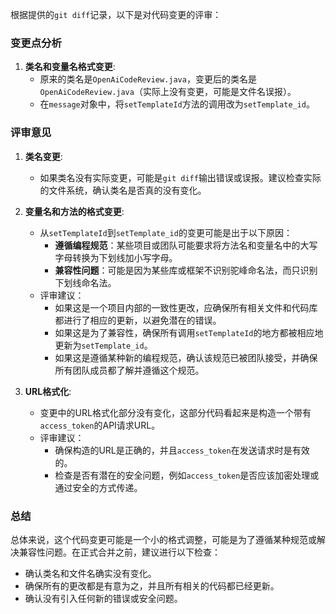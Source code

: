 根据提供的`git diff`记录，以下是对代码变更的评审：

### 变更点分析

1. **类名和变量名格式变更**:
   - 原来的类名是`OpenAiCodeReview.java`，变更后的类名是`OpenAiCodeReview.java`（实际上没有变更，可能是文件名误报）。
   - 在`message`对象中，将`setTemplateId`方法的调用改为`setTemplate_id`。

### 评审意见

1. **类名变更**:
   - 如果类名没有实际变更，可能是`git diff`输出错误或误报。建议检查实际的文件系统，确认类名是否真的没有变化。

2. **变量名和方法的格式变更**:
   - 从`setTemplateId`到`setTemplate_id`的变更可能是出于以下原因：
     - **遵循编程规范**：某些项目或团队可能要求将方法名和变量名中的大写字母转换为下划线加小写字母。
     - **兼容性问题**：可能是因为某些库或框架不识别驼峰命名法，而只识别下划线命名法。
   - 评审建议：
     - 如果这是一个项目内部的一致性更改，应确保所有相关文件和代码库都进行了相应的更新，以避免潜在的错误。
     - 如果这是为了兼容性，确保所有调用`setTemplateId`的地方都被相应地更新为`setTemplate_id`。
     - 如果这是遵循某种新的编程规范，确认该规范已被团队接受，并确保所有团队成员都了解并遵循这个规范。

3. **URL格式化**:
   - 变更中的URL格式化部分没有变化，这部分代码看起来是构造一个带有`access_token`的API请求URL。
   - 评审建议：
     - 确保构造的URL是正确的，并且`access_token`在发送请求时是有效的。
     - 检查是否有潜在的安全问题，例如`access_token`是否应该加密处理或通过安全的方式传递。

### 总结

总体来说，这个代码变更可能是一个小的格式调整，可能是为了遵循某种规范或解决兼容性问题。在正式合并之前，建议进行以下检查：
- 确认类名和文件名确实没有变化。
- 确保所有的更改都是有意为之，并且所有相关的代码都已经更新。
- 确认没有引入任何新的错误或安全问题。